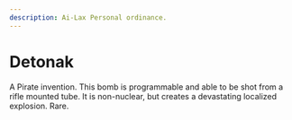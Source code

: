 ```yaml
---
description: Ai-Lax Personal ordinance.
---
```


# Detonak

A Pirate invention. This bomb is programmable and able to be shot from a rifle mounted tube. It is non-nuclear, but creates a devastating localized explosion. Rare.
